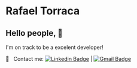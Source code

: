 # Rafael Torraca

## Hello people, 👋

I'm on track to be a excelent developer!

:email: &nbsp; 
Contact me: [![Linkedin Badge](https://img.shields.io/badge/-RafaelTorraca-blue?style=flat-square&logo=Linkedin&logoColor=white&link=https://www.linkedin.com/in/rafael-torraca/)](https://www.linkedin.com/in/rafael-torraca/) 
| 
[![Gmail Badge](https://img.shields.io/badge/-rafael.torraca-c14438?style=flat-square&logo=Gmail&logoColor=white&link=mailto:51961870+rafael-torraca@users.noreply.github.com)](mailto:51961870+rafael-torraca@users.noreply.github.com)

